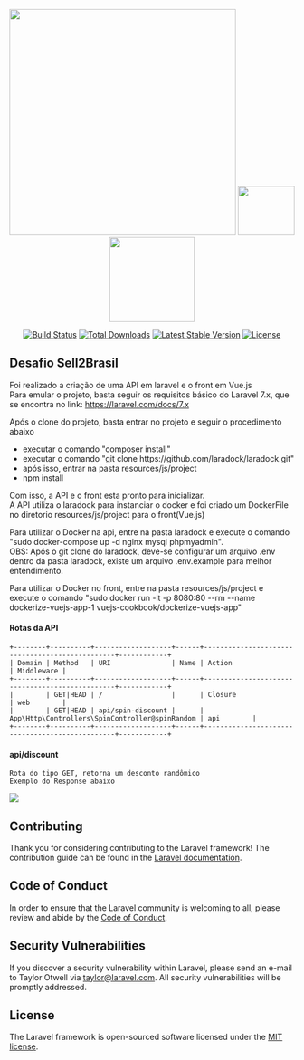 <p align="center">
    <img src="https://res.cloudinary.com/dtfbvvkyp/image/upload/v1566331377/laravel-logolockup-cmyk-red.svg" width="400">
    <img src="https://upload.wikimedia.org/wikipedia/commons/thumb/9/95/Vue.js_Logo_2.svg/1200px-Vue.js_Logo_2.svg.png" width="100" height=87>
    <img src="https://media-exp1.licdn.com/dms/image/C560BAQG4j49xKuufSg/company-logo_200_200/0?e=2159024400&v=beta&t=bPbU9frzW281eDPOOSODtFeuPuFrEofLYQtBZvYOBv8" width="150"></p>

<p align="center">
<a href="https://travis-ci.org/laravel/framework"><img src="https://travis-ci.org/laravel/framework.svg" alt="Build Status"></a>
<a href="https://packagist.org/packages/laravel/framework"><img src="https://poser.pugx.org/laravel/framework/d/total.svg" alt="Total Downloads"></a>
<a href="https://packagist.org/packages/laravel/framework"><img src="https://poser.pugx.org/laravel/framework/v/stable.svg" alt="Latest Stable Version"></a>
<a href="https://packagist.org/packages/laravel/framework"><img src="https://poser.pugx.org/laravel/framework/license.svg" alt="License"></a>
</p>


## Desafio Sell2Brasil
Foi realizado a criação de uma API em laravel e o front em Vue.js<br>
Para emular o projeto, basta seguir os requisitos básico do Laravel 7.x, que se encontra no link: https://laravel.com/docs/7.x

Após o clone do projeto, basta entrar no projeto e seguir o procedimento abaixo<br>
<ul>
    <li>executar o comando "composer install"</li>
    <li>executar o comando "git clone https://github.com/laradock/laradock.git"</li>
    <li>após isso, entrar na pasta resources/js/project</li>
    <li>npm install</li>
</ul>

Com isso, a API e o front esta pronto para inicializar.<br>
A API utiliza o laradock para instanciar o docker e foi criado um DockerFile no diretorio resources/js/project para o front(Vue.js)

Para utilizar o Docker na api, entre na pasta laradock e execute o comando "sudo docker-compose up -d nginx mysql phpmyadmin".<br>
OBS: Após o git clone do laradock, deve-se configurar um arquivo .env dentro da pasta laradock, existe um arquivo .env.example para melhor entendimento.

Para utilizar o Docker no front, entre na pasta resources/js/project e execute o comando "sudo docker run -it -p 8080:80 --rm --name dockerize-vuejs-app-1 vuejs-cookbook/dockerize-vuejs-app"


#### Rotas da API

```
+--------+----------+-------------------+------+------------------------------------------------+------------+
| Domain | Method   | URI               | Name | Action                                         | Middleware |
+--------+----------+-------------------+------+------------------------------------------------+------------+
|        | GET|HEAD | /                 |      | Closure                                        | web        |
|        | GET|HEAD | api/spin-discount |      | App\Http\Controllers\SpinController@spinRandom | api        |
+--------+----------+-------------------+------+------------------------------------------------+------------+
```

#### api/discount 
```
Rota do tipo GET, retorna um desconto randômico 
Exemplo do Response abaixo
```
<img src="https://i.imgur.com/Hv1XkdU.png">
<br>

## Contributing

Thank you for considering contributing to the Laravel framework! The contribution guide can be found in the [Laravel documentation](https://laravel.com/docs/contributions).

## Code of Conduct

In order to ensure that the Laravel community is welcoming to all, please review and abide by the [Code of Conduct](https://laravel.com/docs/contributions#code-of-conduct).

## Security Vulnerabilities

If you discover a security vulnerability within Laravel, please send an e-mail to Taylor Otwell via [taylor@laravel.com](mailto:taylor@laravel.com). All security vulnerabilities will be promptly addressed.

## License

The Laravel framework is open-sourced software licensed under the [MIT license](https://opensource.org/licenses/MIT).
